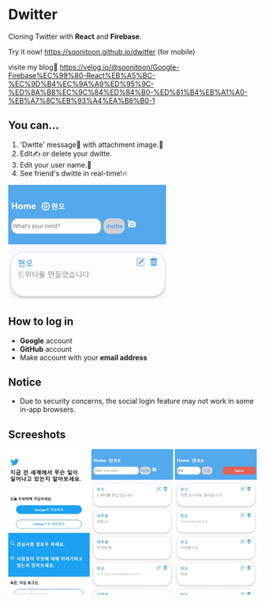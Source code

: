 # Dwitter

Cloning Twitter with **React** and **Firebase**.

Try it now! https://soonitoon.github.io/dwitter (for mobile)   

visite my blog📰 https://velog.io/@soonitoon/Google-Firebase%EC%99%80-React%EB%A5%BC-%EC%9D%B4%EC%9A%A9%ED%95%9C-%ED%8A%B8%EC%9C%84%ED%84%B0-%ED%81%B4%EB%A1%A0-%EB%A7%8C%EB%93%A4%EA%B8%B0-1

## You can...

1. 'Dwitte' message💬 with attachment image.📸
2. Edit✍️ or delete your dwitte.
3. Edit your user name.💁
4. See friend's dwitte in real-time!🔥

![](README_IMG/dwitte_image.gif)

## How to log in

- **Google** account
- **GitHub** account
- Make account with your **email address**

## Notice

- Due to security concerns, the social login feature may not work in some in-app browsers.

## Screeshots

![](./README_IMG/main_image.jpg)